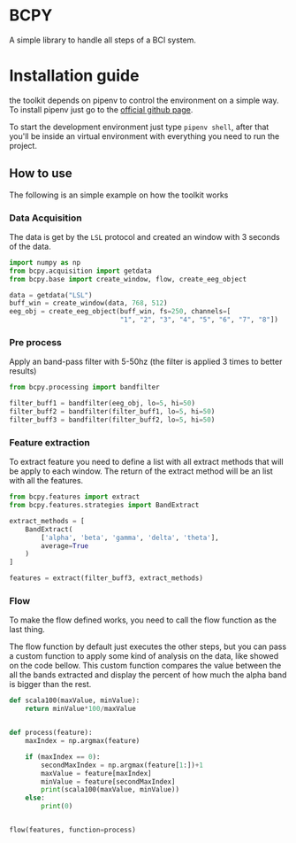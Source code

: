 # BCPY

A simple library to handle all steps of a BCI system.

# Installation guide

the toolkit depends on pipenv to control the environment on a simple way. To install pipenv just go to the [official github page](https://github.com/pypa/pipenv).

To start the development environment just type `pipenv shell`, after that you'll be inside an virtual environment with everything you need to run the project.

## How to use

The following is an simple example on how the toolkit works

### Data Acquisition

The data is get by the `LSL` protocol and created an window with 3 seconds of the data.

```python
import numpy as np
from bcpy.acquisition import getdata
from bcpy.base import create_window, flow, create_eeg_object

data = getdata("LSL")
buff_win = create_window(data, 768, 512)
eeg_obj = create_eeg_object(buff_win, fs=250, channels=[
                            "1", "2", "3", "4", "5", "6", "7", "8"])
```

### Pre process

Apply an band-pass filter with 5-50hz (the filter is applied 3 times to better results)

```python
from bcpy.processing import bandfilter

filter_buff1 = bandfilter(eeg_obj, lo=5, hi=50)
filter_buff2 = bandfilter(filter_buff1, lo=5, hi=50)
filter_buff3 = bandfilter(filter_buff2, lo=5, hi=50)
```

### Feature extraction

To extract feature you need to define a list with all extract methods that will be apply to each window. The return of the extract method will be an list with all the features.

```python
from bcpy.features import extract
from bcpy.features.strategies import BandExtract

extract_methods = [
    BandExtract(
        ['alpha', 'beta', 'gamma', 'delta', 'theta'],
        average=True
    )
]

features = extract(filter_buff3, extract_methods)
```

### Flow

To make the flow defined works, you need to call the flow function as the last thing.

The flow function by default just executes the other steps, but you can pass a custom function to apply some kind of analysis on the data, like showed on the code bellow. This custom function compares the value between the all the bands extracted and display the percent of how much the alpha band is bigger than the rest.

```python
def scala100(maxValue, minValue):
    return minValue*100/maxValue


def process(feature):
    maxIndex = np.argmax(feature)

    if (maxIndex == 0):
        secondMaxIndex = np.argmax(feature[1:])+1
        maxValue = feature[maxIndex]
        minValue = feature[secondMaxIndex]
        print(scala100(maxValue, minValue))
    else:
        print(0)


flow(features, function=process)
```
